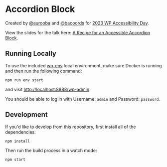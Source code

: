# Accordion Block

Created by [@aurooba](https://github.com/aurooba) and [@bacoords](https://github.com/bacoords/) for [2023 WP Accessibility Day](https://2023.wpaccessibility.day/sessions/a-recipe-for-an-accessible-accordion-block/).

View the slides for the talk here: [A Recipe for an Accessible Accordion Block](https://bacoords.github.io/a11y-day-accordion-block/presentation.html).

## Running Locally

To use the included [wp-env](https://developer.wordpress.org/block-editor/reference-guides/packages/packages-env/) local environment, make sure Docker is running and then run the following command:

`npm run env start`

and visit [http://localhost:8888/wp-admin](http://localhost:8888/wp-admin).

You should be able to log in with Username: `admin` and Password: `password`.

## Development

If you'd like to develop from this repository, first install all of the dependencies:

`npm install`

Then run the build process in a watch mode:

`npm start`
